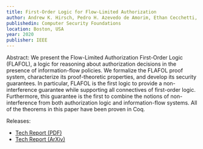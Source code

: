 ```yaml
---
title: First-Order Logic for Flow-Limited Authorization
author: Andrew K. Hirsch, Pedro H. Azevedo de Amorim, Ethan Cecchetti, Ross Tate, and Owen Arden
publishedin: Computer Security Foundations
location: Boston, USA
year: 2020
publisher: IEEE
---
```


Abstract: We present the Flow-Limited Authorization First-Order Logic (FLAFOL), a logic for reasoning about authorization decisions in the presence of information-flow policies. We formalize the FLAFOL proof system, characterize its proof-theoretic properties, and develop its security guarantees. In particular, FLAFOL is the first logic to provide a non-interference guarantee while supporting all connectives of first-order logic. Furthermore, this guarantee is the first to combine the notions of non-interference from both authorization logic and information-flow systems. All of the theorems in this paper have been proven in Coq.

Releases: 
- [Tech Report (PDF)](/publications/first_order_logic_for_flow_limited_authorization_tr.pdf)
- [Tech Report (ArXiv)](https://arxiv.org/abs/2001.10630)

